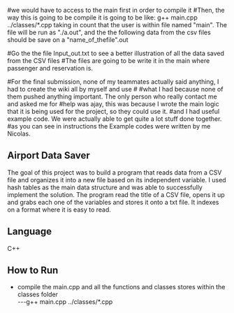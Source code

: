 #we would have to access to the main first in order to compile it
#Then, the way this is going to be compile it is going to be like: g++ main.cpp ../classes/*.cpp taking in count that the user is within file named "main". The file will be run as "./a.out", and the the following data from the csv files should be save on a "name_of_thefile".out

#Go the the file Input_out.txt to see a better illustration of all the data saved from the CSV files
#The files are going to be write it in the main where passenger and reservation is.


#For the final submission, none of my teammates actually said anything, I had to create the wiki all by myself and use #
#what I had because none of them pushed anything important. The only person who really contact me and asked me for
#help was ajay, this was because I wrote the main logic that it is being used for the project, so they could use it.
#and I had useful example code. We were actually able to get quite a lot stuff done together.
#as you can see in instructions the Example codes were written by me Nicolas.

## Airport Data Saver 
 The goal of this project was to build a program that reads data from a CSV file and organizes it into a new file based on its independent variable. I used hash tables as the main data structure and was able to successfully implement the solution. The program read the title of a CSV file, opens it up and grabs each one of the variables and stores it onto a txt file. It indexes on a format where it is easy to read.  
## Language 
  C++ 
## How to Run 
  - compile the main.cpp and all the functions and classes stores within the classes folder <BR>
    ---g++ main.cpp ../classes/*.cpp



